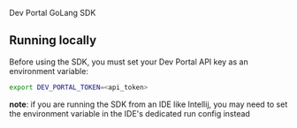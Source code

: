 Dev Portal GoLang SDK

## Running locally

Before using the SDK, you must set your Dev Portal API key as an environment variable:

```bash
export DEV_PORTAL_TOKEN=<api_token>
```

**note**: if you are running the SDK from an IDE like Intellij, you may need to set the environment variable in the IDE's dedicated run config instead